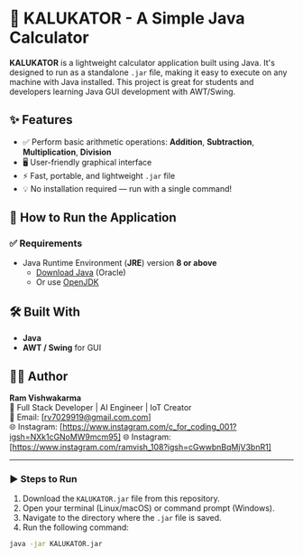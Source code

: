 # 🧮 KALUKATOR - A Simple Java Calculator

**KALUKATOR** is a lightweight calculator application built using Java. It's designed to run as a standalone `.jar` file, making it easy to execute on any machine with Java installed. 
This project is great for students and developers learning Java GUI development with AWT/Swing.

## ✨ Features

- ✅ Perform basic arithmetic operations: **Addition**, **Subtraction**, **Multiplication**, **Division**
- 🖥️ User-friendly graphical interface
- ⚡ Fast, portable, and lightweight `.jar` file
- 💡 No installation required — run with a single command!

## 🚀 How to Run the Application

### ✅ Requirements

- Java Runtime Environment (**JRE**) version **8 or above**
  - [Download Java](https://www.oracle.com/java/technologies/javase-downloads.html) (Oracle)
  - Or use [OpenJDK](https://jdk.java.net/)
 
## 🛠️ Built With

- **Java**
- **AWT / Swing** for GUI

## 👨‍💻 Author

**Ram Vishwakarma**  
💼 Full Stack Developer | AI Engineer | IoT Creator  
📧 Email: [rv7029919@gmail.com.com]  
🌐 Instagram: [https://www.instagram.com/c_for_coding_001?igsh=NXk1cGNoMW9mcm95]
🌐 Instagram: [https://www.instagram.com/ramvish_108?igsh=cGwwbnBqMjV3bnR1]

---


### ▶️ Steps to Run

1. Download the `KALUKATOR.jar` file from this repository.
2. Open your terminal (Linux/macOS) or command prompt (Windows).
3. Navigate to the directory where the `.jar` file is saved.
4. Run the following command:

```bash
java -jar KALUKATOR.jar


